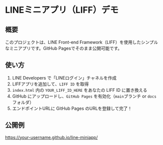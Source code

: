 # LINEミニアプリ（LIFF）デモ

## 概要
このプロジェクトは、LINE Front-end Framework（LIFF）を使用したシンプルなミニアプリです。GitHub Pagesでそのまま公開可能です。

## 使い方
1. LINE Developers で「LINEログイン」チャネルを作成
2. LIFFアプリを追加して、`LIFF ID` を取得
3. `index.html` 内の `YOUR_LIFF_ID_HERE` をあなたの LIFF ID に置き換える
4. GitHub にアップロードし、`GitHub Pages` を有効化（`main`ブランチ or `docs`フォルダ）
5. エンドポイントURLに GitHub Pages のURLを登録して完了！

## 公開例
https://your-username.github.io/line-miniapp/
